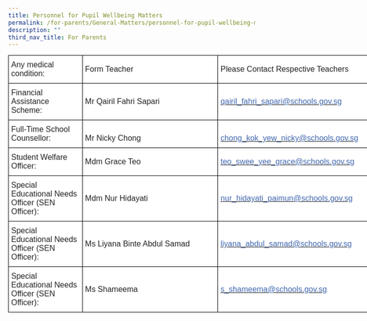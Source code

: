 ```yaml
---
title: Personnel for Pupil Wellbeing Matters
permalink: /for-parents/General-Matters/personnel-for-pupil-wellbeing-matters/
description: ""
third_nav_title: For Parents
---
```

<style type="text/css">
.tg  {border-collapse:collapse;border-spacing:0;margin:0px auto;}
.tg td{border-color:black;border-style:solid;border-width:1px;font-family:Arial, sans-serif;font-size:14px;
  overflow:hidden;padding:10px 5px;word-break:normal;}
.tg th{border-color:black;border-style:solid;border-width:1px;font-family:Arial, sans-serif;font-size:14px;
  font-weight:normal;overflow:hidden;padding:10px 5px;word-break:normal;}
.tg .tg-f6m5{background-color:#FFF;color:#4067AE;font-size:16px;text-align:left;vertical-align:middle}
.tg .tg-g6yu{background-color:#FFF;color:#222;font-size:16px;text-align:left;vertical-align:top}
.tg .tg-qtsq{background-color:#FFF;color:#222;font-size:16px;text-align:left;vertical-align:middle}
</style>
<table class="tg" style="undefined;table-layout: fixed; width: 787px">
<colgroup>
<col style="width: 151px">
<col style="width: 277px">
<col style="width: 359px">
</colgroup>
<tbody>
  <tr>
    <td class="tg-g6yu">Any medical condition: </td>
    <td class="tg-qtsq">  Form Teacher </td>
    <td class="tg-qtsq">Please Contact Respective Teachers </td>
  </tr>
  <tr>
    <td class="tg-g6yu">Financial Assistance Scheme: <br></td>
    <td class="tg-qtsq">Mr Qairil Fahri Sapari</td>
    <td class="tg-f6m5"><a href="mailto:qairil_fahri_sapari@schools.gov.sg"><span style="text-decoration:none;color:#4067AE">qairil_fahri_sapari@schools.gov.sg</span></a><br> </td>
  </tr>
  <tr>
    <td class="tg-g6yu">Full-Time School Counsellor: </td>
    <td class="tg-qtsq"> <br>Mr Nicky Chong<br></td>
    <td class="tg-qtsq"><br><a href="mailto:chong_kok_yew_nicky@schools.gov.sg"><span style="text-decoration:none;color:#4067AE">chong_kok_yew_nicky@schools.gov.sg</span></a></td>
  </tr>
  <tr>
    <td class="tg-g6yu">Student Welfare Officer:</td>
    <td class="tg-qtsq">Mdm Grace Teo</td>
    <td class="tg-f6m5"><a href="mailto:teo_swee_yee_grace@schools.gov.sgg"><span style="text-decoration:none;color:#4067AE">teo_swee_yee_grace@schools.gov.sg</span></a></td>
  </tr>
  <tr>
    <td class="tg-g6yu">Special Educational Needs Officer (SEN Officer):<br></td>
    <td class="tg-qtsq">Mdm Nur Hidayati</td>
    <td class="tg-qtsq"><a href="mailto:nur_hidayati_paimun@schools.gov.sg"><span style="text-decoration:none;color:#4067AE">nur_hidayati_paimun@schools.gov.sg</span></a></td>
  </tr>
  <tr>
    <td class="tg-g6yu">Special Educational Needs Officer (SEN Officer):</td>
    <td class="tg-qtsq">Ms Liyana Binte Abdul Samad</td>
    <td class="tg-f6m5"><a href="mailto:liyana_abdul_samad@schools.gov.sg"><span style="text-decoration:none;color:#4067AE">liyana_abdul_samad@schools.gov.sg</span></a> </td>
  </tr>
  <tr>
    <td class="tg-g6yu">Special Educational Needs Officer (SEN Officer):</td>
    <td class="tg-qtsq">Ms Shameema</td>
    <td class="tg-f6m5"><a href="mailto:s_shameema@schools.gov.sg"><span style="text-decoration:none;color:#4067AE">s_shameema@schools.gov.sg </span></a></td>
  </tr>
</tbody>
</table>